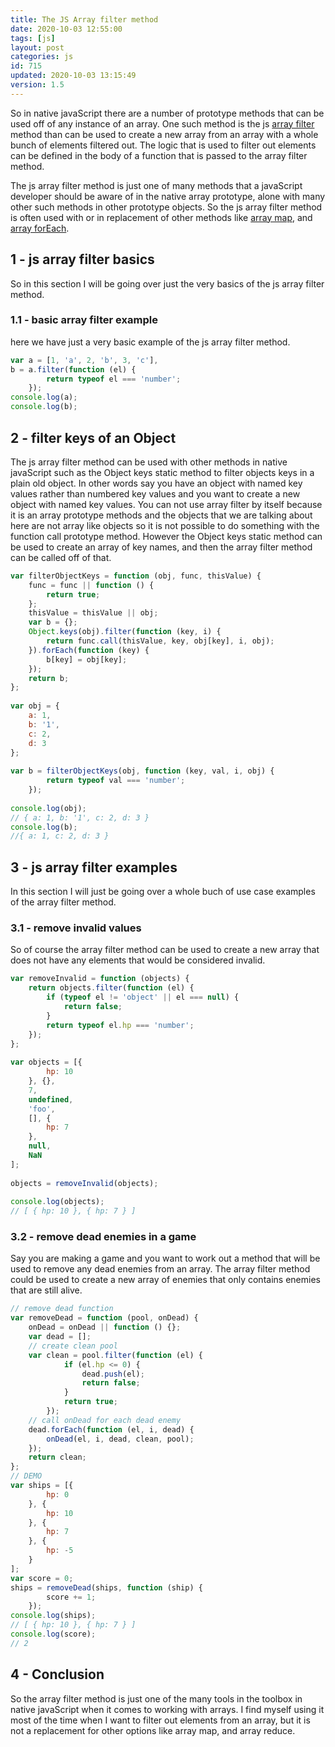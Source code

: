 ```yaml
---
title: The JS Array filter method
date: 2020-10-03 12:55:00
tags: [js]
layout: post
categories: js
id: 715
updated: 2020-10-03 13:15:49
version: 1.5
---
```


So in native javaScript there are a number of prototype methods that can be used off of any instance of an array. One such method is the js [array filter](https://developer.mozilla.org/en-US/docs/Web/JavaScript/Reference/Global_Objects/Array/filter) method than can be used to create a new array from an array with a whole bunch of elements filtered out. The logic that is used to filter out elements can be defined in the body of a function that is passed to the array filter method.

The js array filter method is just one of many methods that a javaScript developer should be aware of in the native array prototype, alone with many other such methods in other prototype objects. So the js array filter method is often used with or in replacement of other methods like [array map](/2020/06/16/js-array-map/), and [array forEach](/2019/02/16/js-javascript-foreach/).

<!-- more -->

## 1 - js array filter basics

So in this section I will be going over just the very basics of the js array filter method.

### 1.1 - basic array filter example

here we have just a very basic example of the js array filter method.

```js
var a = [1, 'a', 2, 'b', 3, 'c'],
b = a.filter(function (el) {
        return typeof el === 'number';
    });
console.log(a);
console.log(b);
```

## 2 - filter keys of an Object

The js array filter method can be used with other methods in native javaScript such as the Object keys static method to filter objects keys in a plain old object. In other words say you have an object with named key values rather than numbered key values and you want to create a new object with named key values. You can not use array filter by itself because it is an array prototype methods and the objects that we are talking about here are not array like objects so it is not possible to do something with the function call prototype method. However the Object keys static method can be used to create an array of key names, and then the array filter method can be called off of that.

```js
var filterObjectKeys = function (obj, func, thisValue) {
    func = func || function () {
        return true;
    };
    thisValue = thisValue || obj;
    var b = {};
    Object.keys(obj).filter(function (key, i) {
        return func.call(thisValue, key, obj[key], i, obj);
    }).forEach(function (key) {
        b[key] = obj[key];
    });
    return b;
};
 
var obj = {
    a: 1,
    b: '1',
    c: 2,
    d: 3
};
 
var b = filterObjectKeys(obj, function (key, val, i, obj) {
        return typeof val === 'number';
    });
 
console.log(obj);
// { a: 1, b: '1', c: 2, d: 3 }
console.log(b);
//{ a: 1, c: 2, d: 3 }
```

## 3 - js array filter examples

In this section I will just be going over a whole buch of use case examples of the array filter method.

### 3.1 - remove invalid values

So of course the array filter method can be used to create a new array that does not have any elements that would be considered invalid.

```js
var removeInvalid = function (objects) {
    return objects.filter(function (el) {
        if (typeof el != 'object' || el === null) {
            return false;
        }
        return typeof el.hp === 'number';
    });
};
 
var objects = [{
        hp: 10
    }, {},
    7,
    undefined,
    'foo',
    [], {
        hp: 7
    },
    null,
    NaN
];
 
objects = removeInvalid(objects);
 
console.log(objects);
// [ { hp: 10 }, { hp: 7 } ]
```

### 3.2 - remove dead enemies in a game

Say you are making a game and you want to work out a method that will be used to remove any dead enemies from an array. The array filter method could be used to create a new array of enemies that only contains enemies that are still alive.

```js
// remove dead function
var removeDead = function (pool, onDead) {
    onDead = onDead || function () {};
    var dead = [];
    // create clean pool
    var clean = pool.filter(function (el) {
            if (el.hp <= 0) {
                dead.push(el);
                return false;
            }
            return true;
        });
    // call onDead for each dead enemy
    dead.forEach(function (el, i, dead) {
        onDead(el, i, dead, clean, pool);
    });
    return clean;
};
// DEMO
var ships = [{
        hp: 0
    }, {
        hp: 10
    }, {
        hp: 7
    }, {
        hp: -5
    }
];
var score = 0;
ships = removeDead(ships, function (ship) {
        score += 1;
    });
console.log(ships);
// [ { hp: 10 }, { hp: 7 } ]
console.log(score);
// 2
```

## 4 - Conclusion

So the array filter method is just one of the many tools in the toolbox in native javaScript when it comes to working with arrays. I find myself using it most of the time when I want to filter out elements from an array, but it is not a replacement for other options like array map, and array reduce.